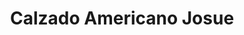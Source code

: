 ---
title: "Calzado Americano Josue"
url: /barrio-santa-ana/calzado-americano-josue/
shop: Schuhe
---